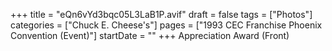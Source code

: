 +++
title = "eQn6vYd3bqc05L3LaB1P.avif"
draft = false
tags = ["Photos"]
categories = ["Chuck E. Cheese's"]
pages = ["1993 CEC Franchise Phoenix Convention (Event)"]
startDate = ""
+++
Appreciation Award (Front)
